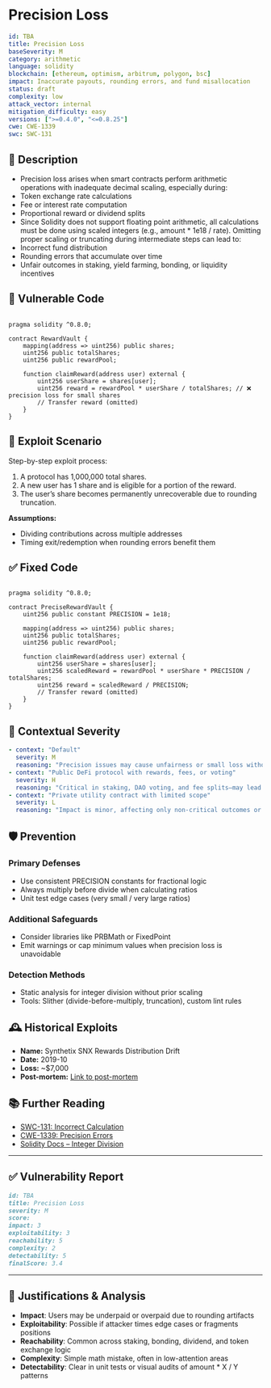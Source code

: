 # Precision Loss 

```YAML
id: TBA
title: Precision Loss 
baseSeverity: M
category: arithmetic
language: solidity
blockchain: [ethereum, optimism, arbitrum, polygon, bsc]
impact: Inaccurate payouts, rounding errors, and fund misallocation
status: draft
complexity: low
attack_vector: internal
mitigation_difficulty: easy
versions: [">=0.4.0", "<=0.8.25"]
cwe: CWE-1339
swc: SWC-131
```

## 📝 Description

- Precision loss arises when smart contracts perform arithmetic operations with inadequate decimal scaling, especially during:
- Token exchange rate calculations
- Fee or interest rate computation
- Proportional reward or dividend splits
- Since Solidity does not support floating point arithmetic, all calculations must be done using scaled integers (e.g., amount * 1e18 / rate). Omitting proper scaling or truncating during intermediate steps can lead to:
- Incorrect fund distribution
- Rounding errors that accumulate over time
- Unfair outcomes in staking, yield farming, bonding, or liquidity incentives

## 🚨 Vulnerable Code

```solidity

pragma solidity ^0.8.0;

contract RewardVault {
    mapping(address => uint256) public shares;
    uint256 public totalShares;
    uint256 public rewardPool;

    function claimReward(address user) external {
        uint256 userShare = shares[user];
        uint256 reward = rewardPool * userShare / totalShares; // ❌ precision loss for small shares
        // Transfer reward (omitted)
    }
}
```

## 🧪 Exploit Scenario

Step-by-step exploit process:

1. A protocol has 1,000,000 total shares.
2. A new user has 1 share and is eligible for a portion of the reward.
3. The user’s share becomes permanently unrecoverable due to rounding truncation.

**Assumptions:**

- Dividing contributions across multiple addresses
- Timing exit/redemption when rounding errors benefit them

## ✅ Fixed Code

```solidity

pragma solidity ^0.8.0;

contract PreciseRewardVault {
    uint256 public constant PRECISION = 1e18;

    mapping(address => uint256) public shares;
    uint256 public totalShares;
    uint256 public rewardPool;

    function claimReward(address user) external {
        uint256 userShare = shares[user];
        uint256 scaledReward = rewardPool * userShare * PRECISION / totalShares;
        uint256 reward = scaledReward / PRECISION;
        // Transfer reward (omitted)
    }
}
```

## 🧭 Contextual Severity

```yaml
- context: "Default"
  severity: M
  reasoning: "Precision issues may cause unfairness or small loss without full breakage."
- context: "Public DeFi protocol with rewards, fees, or voting"
  severity: H
  reasoning: "Critical in staking, DAO voting, and fee splits—may lead to measurable financial loss."
- context: "Private utility contract with limited scope"
  severity: L
  reasoning: "Impact is minor, affecting only non-critical outcomes or simulations."
```
## 🛡️ Prevention

### Primary Defenses

- Use consistent PRECISION constants for fractional logic
- Always multiply before divide when calculating ratios
- Unit test edge cases (very small / very large ratios)

### Additional Safeguards

- Consider libraries like PRBMath or FixedPoint
- Emit warnings or cap minimum values when precision loss is unavoidable

### Detection Methods

- Static analysis for integer division without prior scaling
- Tools: Slither (divide-before-multiply, truncation), custom lint rules

## 🕰️ Historical Exploits

- **Name:** Synthetix SNX Rewards Distribution Drift 
- **Date:** 2019-10 
- **Loss:** ~$7,000 
- **Post-mortem:** [Link to post-mortem](https://sips.synthetix.io/sips/sip-12/)  
  
## 📚 Further Reading

- [SWC-131: Incorrect Calculation](https://swcregistry.io/docs/SWC-131) 
- [CWE-1339: Precision Errors](https://cwe.mitre.org/data/definitions/1339.html) 
- [Solidity Docs – Integer Division](https://docs.soliditylang.org/en/latest/control-structures.html#mathematical-and-bitwise-operations)
 
---

## ✅ Vulnerability Report

```markdown
id: TBA
title: Precision Loss 
severity: M
score:
impact: 3      
exploitability: 3 
reachability: 5   
complexity: 2    
detectability: 5  
finalScore: 3.4
```

---

## 📄 Justifications & Analysis

- **Impact**: Users may be underpaid or overpaid due to rounding artifacts
- **Exploitability**: Possible if attacker times edge cases or fragments positions
- **Reachability**: Common across staking, bonding, dividend, and token exchange logic
- **Complexity**: Simple math mistake, often in low-attention areas
- **Detectability**: Clear in unit tests or visual audits of amount * X / Y patterns